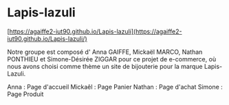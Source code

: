 # Lapis-lazuli
[https://agaiffe2-iut90.github.io/Lapis-lazuli](https://agaiffe2-iut90.github.io/Lapis-lazuli/)


Notre groupe est composé d' Anna GAIFFE, Mickaël MARCO, Nathan PONTHIEU et Simone-Désirée ZIGGAR pour ce projet de e-commerce, où nous avons choisi comme thème un site de bijouterie pour la marque Lapis-Lazuli.


Anna : Page d'accueil
Mickaêl : Page Panier
Nathan : Page d'achat
Simone : Page Produit
